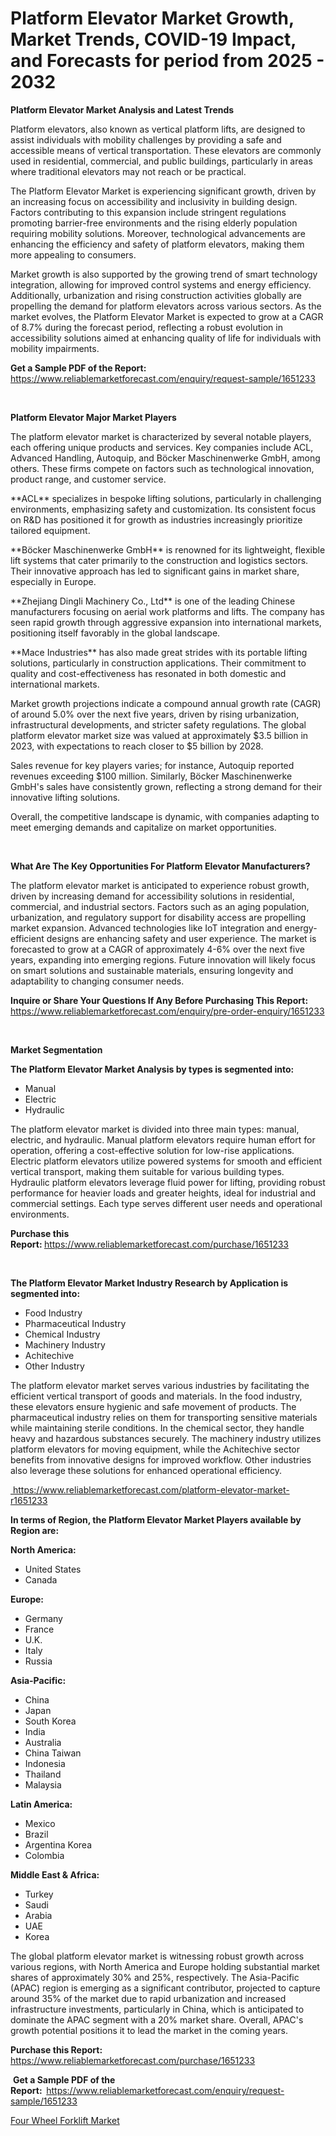 <p><h1>Platform Elevator Market Growth, Market Trends, COVID-19 Impact, and Forecasts for period from 2025 - 2032</h1></p><p><strong>Platform Elevator Market Analysis and Latest Trends</strong></p>
<p><p>Platform elevators, also known as vertical platform lifts, are designed to assist individuals with mobility challenges by providing a safe and accessible means of vertical transportation. These elevators are commonly used in residential, commercial, and public buildings, particularly in areas where traditional elevators may not reach or be practical.</p><p>The Platform Elevator Market is experiencing significant growth, driven by an increasing focus on accessibility and inclusivity in building design. Factors contributing to this expansion include stringent regulations promoting barrier-free environments and the rising elderly population requiring mobility solutions. Moreover, technological advancements are enhancing the efficiency and safety of platform elevators, making them more appealing to consumers.</p><p>Market growth is also supported by the growing trend of smart technology integration, allowing for improved control systems and energy efficiency. Additionally, urbanization and rising construction activities globally are propelling the demand for platform elevators across various sectors. As the market evolves, the Platform Elevator Market is expected to grow at a CAGR of 8.7% during the forecast period, reflecting a robust evolution in accessibility solutions aimed at enhancing quality of life for individuals with mobility impairments.</p></p>
<p><strong>Get a Sample PDF of the Report:&nbsp;</strong> <a href="https://www.reliablemarketforecast.com/enquiry/request-sample/1651233?utm_campaign=1890&utm_medium=2&utm_source=Github&utm_content=ia&utm_term=17022025&utm_id=platform-elevator">https://www.reliablemarketforecast.com/enquiry/request-sample/1651233</a></p>
<p>&nbsp;</p>
<p><strong>Platform Elevator Major Market Players</strong></p>
<p><p>The platform elevator market is characterized by several notable players, each offering unique products and services. Key companies include ACL, Advanced Handling, Autoquip, and Böcker Maschinenwerke GmbH, among others. These firms compete on factors such as technological innovation, product range, and customer service.</p><p>**ACL** specializes in bespoke lifting solutions, particularly in challenging environments, emphasizing safety and customization. Its consistent focus on R&D has positioned it for growth as industries increasingly prioritize tailored equipment.</p><p>**Böcker Maschinenwerke GmbH** is renowned for its lightweight, flexible lift systems that cater primarily to the construction and logistics sectors. Their innovative approach has led to significant gains in market share, especially in Europe.</p><p>**Zhejiang Dingli Machinery Co., Ltd** is one of the leading Chinese manufacturers focusing on aerial work platforms and lifts. The company has seen rapid growth through aggressive expansion into international markets, positioning itself favorably in the global landscape.</p><p>**Mace Industries** has also made great strides with its portable lifting solutions, particularly in construction applications. Their commitment to quality and cost-effectiveness has resonated in both domestic and international markets.</p><p>Market growth projections indicate a compound annual growth rate (CAGR) of around 5.0% over the next five years, driven by rising urbanization, infrastructural developments, and stricter safety regulations. The global platform elevator market size was valued at approximately $3.5 billion in 2023, with expectations to reach closer to $5 billion by 2028.</p><p>Sales revenue for key players varies; for instance, Autoquip reported revenues exceeding $100 million. Similarly, Böcker Maschinenwerke GmbH's sales have consistently grown, reflecting a strong demand for their innovative lifting solutions.</p><p>Overall, the competitive landscape is dynamic, with companies adapting to meet emerging demands and capitalize on market opportunities.</p></p>
<p>&nbsp;</p>
<p><strong>What Are The Key Opportunities For Platform Elevator Manufacturers?</strong></p>
<p><p>The platform elevator market is anticipated to experience robust growth, driven by increasing demand for accessibility solutions in residential, commercial, and industrial sectors. Factors such as an aging population, urbanization, and regulatory support for disability access are propelling market expansion. Advanced technologies like IoT integration and energy-efficient designs are enhancing safety and user experience. The market is forecasted to grow at a CAGR of approximately 4-6% over the next five years, expanding into emerging regions. Future innovation will likely focus on smart solutions and sustainable materials, ensuring longevity and adaptability to changing consumer needs.</p></p>
<p><strong>Inquire or Share Your Questions If Any Before Purchasing This Report:</strong> <a href="https://www.reliablemarketforecast.com/enquiry/pre-order-enquiry/1651233?utm_campaign=1890&utm_medium=2&utm_source=Github&utm_content=ia&utm_term=17022025&utm_id=platform-elevator">https://www.reliablemarketforecast.com/enquiry/pre-order-enquiry/1651233</a></p>
<p>&nbsp;</p>
<p><strong>Market Segmentation</strong></p>
<p><strong>The Platform Elevator Market Analysis by types is segmented into:</strong></p>
<p><ul><li>Manual</li><li>Electric</li><li>Hydraulic</li></ul></p>
<p><p>The platform elevator market is divided into three main types: manual, electric, and hydraulic. Manual platform elevators require human effort for operation, offering a cost-effective solution for low-rise applications. Electric platform elevators utilize powered systems for smooth and efficient vertical transport, making them suitable for various building types. Hydraulic platform elevators leverage fluid power for lifting, providing robust performance for heavier loads and greater heights, ideal for industrial and commercial settings. Each type serves different user needs and operational environments.</p></p>
<p><strong>Purchase this Report:&nbsp;</strong><a href="https://www.reliablemarketforecast.com/purchase/1651233?utm_campaign=1890&utm_medium=2&utm_source=Github&utm_content=ia&utm_term=17022025&utm_id=platform-elevator">https://www.reliablemarketforecast.com/purchase/1651233</a></p>
<p>&nbsp;</p>
<p><strong>The Platform Elevator Market Industry Research by Application is segmented into:</strong></p>
<p><ul><li>Food Industry</li><li>Pharmaceutical Industry</li><li>Chemical Industry</li><li>Machinery Industry</li><li>Achitechive</li><li>Other Industry</li></ul></p>
<p><p>The platform elevator market serves various industries by facilitating the efficient vertical transport of goods and materials. In the food industry, these elevators ensure hygienic and safe movement of products. The pharmaceutical industry relies on them for transporting sensitive materials while maintaining sterile conditions. In the chemical sector, they handle heavy and hazardous substances securely. The machinery industry utilizes platform elevators for moving equipment, while the Achitechive sector benefits from innovative designs for improved workflow. Other industries also leverage these solutions for enhanced operational efficiency.</p></p>
<p><a href="https://www.reliablemarketforecast.com/platform-elevator-market-r1651233?utm_campaign=1890&utm_medium=2&utm_source=Github&utm_content=ia&utm_term=17022025&utm_id=platform-elevator">&nbsp;https://www.reliablemarketforecast.com/platform-elevator-market-r1651233</a></p>
<p><strong>In terms of Region, the Platform Elevator Market Players available by Region are:</strong></p>
<p>
    <p> <strong> North America: </strong>
        <ul>
            <li>United States</li>
            <li>Canada</li>
        </ul>
        </p> 
    <p> <strong> Europe: </strong>
        <ul>
            <li>Germany</li>
            <li>France</li>
            <li>U.K.</li>
            <li>Italy</li>
            <li>Russia</li>
        </ul>
        </p> 
    <p> <strong> Asia-Pacific: </strong>
        <ul>
            <li>China</li>
            <li>Japan</li>
            <li>South Korea</li>
            <li>India</li>
            <li>Australia</li>
            <li>China Taiwan</li>
            <li>Indonesia</li>
            <li>Thailand</li>
            <li>Malaysia</li>
        </ul>
        </p> 
    <p> <strong> Latin America: </strong>
        <ul>
            <li>Mexico</li>
            <li>Brazil</li>
            <li>Argentina Korea</li>
            <li>Colombia</li>
        </ul>
        </p> 
    <p> <strong> Middle East & Africa: </strong>
        <ul>
            <li>Turkey</li>
            <li>Saudi</li>
            <li>Arabia</li>
            <li>UAE</li>
            <li>Korea</li>
        </ul>
    </p>
    </p>
<p><p>The global platform elevator market is witnessing robust growth across various regions, with North America and Europe holding substantial market shares of approximately 30% and 25%, respectively. The Asia-Pacific (APAC) region is emerging as a significant contributor, projected to capture around 35% of the market due to rapid urbanization and increased infrastructure investments, particularly in China, which is anticipated to dominate the APAC segment with a 20% market share. Overall, APAC's growth potential positions it to lead the market in the coming years.</p></p>
<p><strong>Purchase this Report: </strong><a href="https://www.reliablemarketforecast.com/purchase/1651233?utm_campaign=1890&utm_medium=2&utm_source=Github&utm_content=ia&utm_term=17022025&utm_id=platform-elevator">https://www.reliablemarketforecast.com/purchase/1651233</a></p>
<p>&nbsp;<strong>Get a Sample PDF of the Report:&nbsp;&nbsp;</strong><a href="https://www.reliablemarketforecast.com/enquiry/request-sample/1651233?utm_campaign=1890&utm_medium=2&utm_source=Github&utm_content=ia&utm_term=17022025&utm_id=platform-elevator">https://www.reliablemarketforecast.com/enquiry/request-sample/1651233</a></p>
<p><strong></strong></p>
<p><p><a href="https://github.com/lylyparadise/Market-Research-Report-List-6/blob/main/four-wheel-forklift-market.md?utm_campaign=1890&utm_medium=2&utm_source=Github&utm_content=ia&utm_term=17022025&utm_id=platform-elevator">Four Wheel Forklift Market</a></p></p>